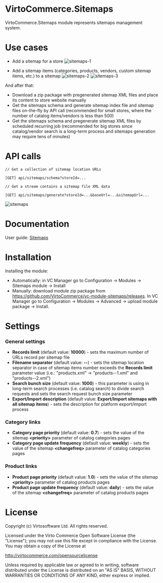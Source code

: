 # VirtoCommerce.Sitemaps
VirtoCommerce.Sitemaps module represents sitemaps management system.

# Use cases
* Add a sitemap for a store
![sitemaps-1](https://cloud.githubusercontent.com/assets/10347112/21457294/d4c051a4-c936-11e6-9580-41b23c6d06fe.png)

* Add a sitemap items (categories, products, vendors, custom sitemap items, etc.) to a sitemap
![sitemaps-2](https://cloud.githubusercontent.com/assets/10347112/21457310/f49e97c4-c936-11e6-9078-0ed84675fa04.png)
![sitemaps-3](https://cloud.githubusercontent.com/assets/10347112/21457327/1d0ef938-c937-11e6-8fda-711b3ad170ce.png)

And after that:
* Download a zip package with pregenerated sitemap XML files and place its content to store website manually
* Get the sitemaps schema and generate sitemap index file and sitemap files on-the-fly by API call (recommended for small stores, where the number of catalog items/vendors is less than 500)
* Get the sitemaps schema and pregenerate sitemap XML files by scheduled recurring job (recommended for big stores since catalog/vendor search is a long-term process and sitemaps generation may require tens of minutes)

# API calls

```
// Get a collection of sitemap location URLs

[GET] api/sitemaps/schema?storeId=...
```

```
// Get a stream contains a sitemap file XML data

[GET] api/sitemaps/generate?storeId=...&baseUrl=...&sitemapUrl=...
```

![sitemaps](https://cloud.githubusercontent.com/assets/10347112/21456466/f538e78a-c930-11e6-8dad-5bdddc3f9611.png)

# Documentation
User guide: [Sitemaps](http://virtocommerce.com/docs/vc2userguide/sitemaps)

# Installation
Installing the module:
* Automatically: in VC Manager go to Configuration -> Modules -> Sitemaps module -> Install
* Manually: download module zip package from https://github.com/VirtoCommerce/vc-module-sitemaps/releases. In VC Manager go to Configuration -> Modules -> Advanced -> upload module package -> Install.

# Settings
### General settings
* **Records limit** (default value: **10000**) - sets the maximum number of URLs record per sitemap file
* **Filename separator** (default value: **--**) - sets the sitemap location separator in case of sitemap items number exceeds the **Records limit** parameter value (i.e.: "products.xml" -> "products--1.xml" and "products--2.xml")
* **Search bunch size** (default value: **1000**) - this parameter is using in long-term search processes (i.e. catalog search) to divide search requests and sets the search request bunch size parameter
* **Export/Import description** (default value: **Export/Import sitemaps with all sitemap items**) - sets the description for platform export/import process

### Category links
* **Category page priority** (default value: **0.7**) - sets the value of the sitemap **&lt;priority&gt;** parameter of catalog categories pages
* **Category page update frequency** (default value: **weekly**) - sets the value of the sitemap **&lt;changefreq&gt;** parameter of catalog categories pages

### Product links
* **Product page priority** (default value: **1.0**) - sets the value of the sitemap **&lt;priority&gt;** parameter of catalog products pages
* **Product page update frequency** (default value: **daily**) - sets the value of the sitemap **&lt;changefreq&gt;** parameter of catalog products pages

# License
Copyright (c) Virtosoftware Ltd.  All rights reserved.

Licensed under the Virto Commerce Open Software License (the "License"); you
may not use this file except in compliance with the License. You may
obtain a copy of the License at

http://virtocommerce.com/opensourcelicense

Unless required by applicable law or agreed to in writing, software
distributed under the License is distributed on an "AS IS" BASIS,
WITHOUT WARRANTIES OR CONDITIONS OF ANY KIND, either express or
implied.
